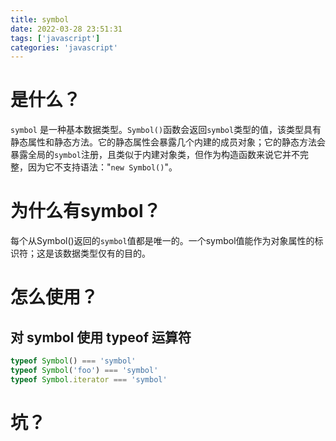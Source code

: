 ```yaml
---
title: symbol
date: 2022-03-28 23:51:31
tags: ['javascript']
categories: 'javascript'
---
```



# 是什么？

`symbol` 是一种基本数据类型。`Symbol()`函数会返回`symbol`类型的值，该类型具有静态属性和静态方法。它的静态属性会暴露几个内建的成员对象；它的静态方法会暴露全局的`symbol`注册，且类似于内建对象类，但作为构造函数来说它并不完整，因为它不支持语法："`new Symbol()`"。

# 为什么有symbol？

每个从Symbol()返回的`symbol`值都是唯一的。一个symbol值能作为对象属性的标识符；这是该数据类型仅有的目的。

# 怎么使用？

## 对 symbol 使用 typeof 运算符
```js
typeof Symbol() === 'symbol'
typeof Symbol('foo') === 'symbol'
typeof Symbol.iterator === 'symbol'
```

# 坑？

